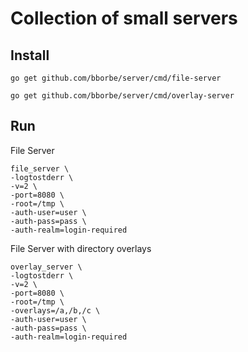 # Collection of small servers

## Install

`go get github.com/bborbe/server/cmd/file-server`

`go get github.com/bborbe/server/cmd/overlay-server`

## Run

File Server

```
file_server \
-logtostderr \
-v=2 \
-port=8080 \
-root=/tmp \
-auth-user=user \
-auth-pass=pass \
-auth-realm=login-required
```

File Server with directory overlays

```
overlay_server \
-logtostderr \
-v=2 \
-port=8080 \
-root=/tmp \
-overlays=/a,/b,/c \ 
-auth-user=user \
-auth-pass=pass \
-auth-realm=login-required
```

